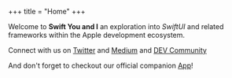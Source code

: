 +++
title = "Home"
+++

Welcome to **Swift You and I** an exploration into _SwiftUI_ and related frameworks within the Apple development ecosystem.

Connect with us on [Twitter](https://twitter.com/swiftyoui) and [Medium](https://medium.com/swift-you-and-i) and [DEV Community](https://dev.to/swift-you-and-i) 

And don't forget to checkout our official companion [App](app)!

